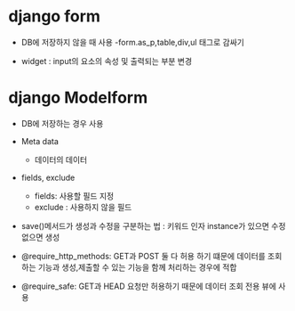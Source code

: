 # django form
- DB에 저장하지 않을 때 사용
-form.as_p,table,div,ul
태그로 감싸기

- widget : input의 요소의 속성 및 출력되는 부분 변경

# django Modelform
- DB에 저장하는 경우 사용
- Meta data
  - 데이터의 데이터
- fields, exclude
  - fields: 사용할 필드 지정
  - exclude : 사용하지 않을 필드

- save()메서드가 생성과 수정을 구분하는 법 : 키워드 인자 instance가 있으면 수정 없으면 생성

- @require_http_methods: GET과 POST 둘 다 허용 하기 떄문에 데이터를 조회하는 기능과 생성,제출할 수 있는 기능을 함께 처리하는 경우에 적합
- @require_safe: GET과 HEAD 요청만 허용하기 때문에 데이터 조회 전용 뷰에 사용